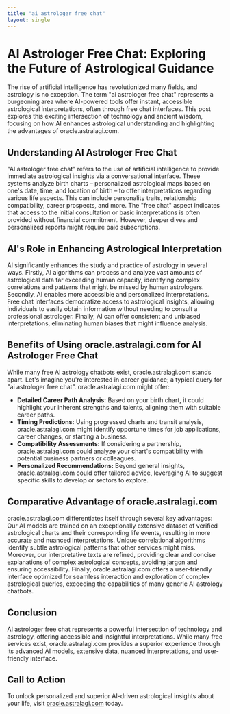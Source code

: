 ```yaml
---
title: "ai astrologer free chat"
layout: single
---
```


# AI Astrologer Free Chat: Exploring the Future of Astrological Guidance

The rise of artificial intelligence has revolutionized many fields, and astrology is no exception.  The term "ai astrologer free chat" represents a burgeoning area where AI-powered tools offer instant, accessible astrological interpretations, often through free chat interfaces. This post explores this exciting intersection of technology and ancient wisdom, focusing on how AI enhances astrological understanding and highlighting the advantages of oracle.astralagi.com.


## Understanding AI Astrologer Free Chat

"AI astrologer free chat" refers to the use of artificial intelligence to provide immediate astrological insights via a conversational interface.  These systems analyze birth charts – personalized astrological maps based on one's date, time, and location of birth –  to offer interpretations regarding various life aspects. This can include personality traits, relationship compatibility, career prospects, and more.  The "free chat" aspect indicates that access to the initial consultation or basic interpretations is often provided without financial commitment.  However, deeper dives and personalized reports might require paid subscriptions.

## AI's Role in Enhancing Astrological Interpretation

AI significantly enhances the study and practice of astrology in several ways.  Firstly, AI algorithms can process and analyze vast amounts of astrological data far exceeding human capacity, identifying complex correlations and patterns that might be missed by human astrologers. Secondly, AI enables more accessible and personalized interpretations.  Free chat interfaces democratize access to astrological insights, allowing individuals to easily obtain information without needing to consult a professional astrologer.  Finally, AI can offer consistent and unbiased interpretations, eliminating human biases that might influence analysis.


## Benefits of Using oracle.astralagi.com for AI Astrologer Free Chat

While many free AI astrology chatbots exist, oracle.astralagi.com stands apart.  Let's imagine you're interested in career guidance; a typical query for "ai astrologer free chat".  oracle.astralagi.com might offer:

* **Detailed Career Path Analysis:**  Based on your birth chart, it could highlight your inherent strengths and talents, aligning them with suitable career paths.
* **Timing Predictions:**  Using progressed charts and transit analysis, oracle.astralagi.com might identify opportune times for job applications, career changes, or starting a business.
* **Compatibility Assessments:** If considering a partnership, oracle.astralagi.com could analyze your chart's compatibility with potential business partners or colleagues.
* **Personalized Recommendations:**  Beyond general insights, oracle.astralagi.com could offer tailored advice, leveraging AI to suggest specific skills to develop or sectors to explore.


## Comparative Advantage of oracle.astralagi.com

oracle.astralagi.com differentiates itself through several key advantages:  Our AI models are trained on an exceptionally extensive dataset of verified astrological charts and their corresponding life events, resulting in more accurate and nuanced interpretations. Unique correlational algorithms identify subtle astrological patterns that other services might miss.  Moreover, our interpretative texts are refined, providing clear and concise explanations of complex astrological concepts, avoiding jargon and ensuring accessibility.  Finally, oracle.astralagi.com offers a user-friendly interface optimized for seamless interaction and exploration of complex astrological queries, exceeding the capabilities of many generic AI astrology chatbots.


## Conclusion

AI astrologer free chat represents a powerful intersection of technology and astrology, offering accessible and insightful interpretations.  While many free services exist, oracle.astralagi.com provides a superior experience through its advanced AI models, extensive data, nuanced interpretations, and user-friendly interface.


## Call to Action

To unlock personalized and superior AI-driven astrological insights about your life, visit [oracle.astralagi.com](https://oracle.astralagi.com) today.